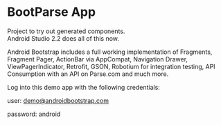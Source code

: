 # BootParse App

Project to try out generated components.  
Android Studio 2.2 does all of this now.

Android Bootstrap includes a full working implementation of Fragments, Fragment Pager, ActionBar via AppCompat, Navigation Drawer, ViewPagerIndicator, Retrofit, GSON, Robotium for integration testing, API Consumption with an API on Parse.com and much more.


Log into this demo app with the following credentials:

user: demo@androidbootstrap.com

password: android


